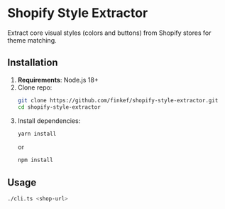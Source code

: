 # Shopify Style Extractor

Extract core visual styles (colors and buttons) from Shopify stores for theme matching.

## Installation


1. **Requirements**: Node.js 18+
2. Clone repo:
   ```bash
   git clone https://github.com/finkef/shopify-style-extractor.git
   cd shopify-style-extractor
   ```
3. Install dependencies:
   ```bash
   yarn install
   ```
   or
   ```bash
   npm install
   ```

## Usage

```bash
./cli.ts <shop-url>
```
